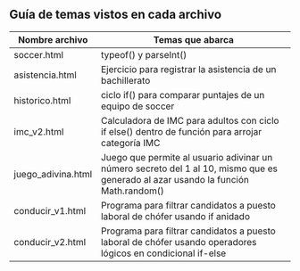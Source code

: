 ## Guía de temas vistos en cada archivo

| Nombre archivo     | Temas que abarca                                                                                                                   |
| ------------------ | ---------------------------------------------------------------------------------------------------------------------------------- |
| soccer.html        | typeof() y parseInt()                                                                                                              |
| asistencia.html    | Ejercicio para registrar la asistencia de un bachillerato                                                                          |
| historico.html     | ciclo if() para comparar puntajes de un equipo de soccer                                                                           |
| imc_v2.html        | Calculadora de IMC para adultos con ciclo if else() dentro de función para arrojar categoría IMC                                   |
| juego_adivina.html | Juego que permite al usuario adivinar un número secreto del 1 al 10, mismo que es generado al azar usando la función Math.random() |
| conducir_v1.html   | Programa para filtrar candidatos a puesto laboral de chófer usando if anidado                                                      |
| conducir_v2.html   | Programa para filtrar candidatos a puesto laboral de chófer usando operadores lógicos en condicional if-else                       |
